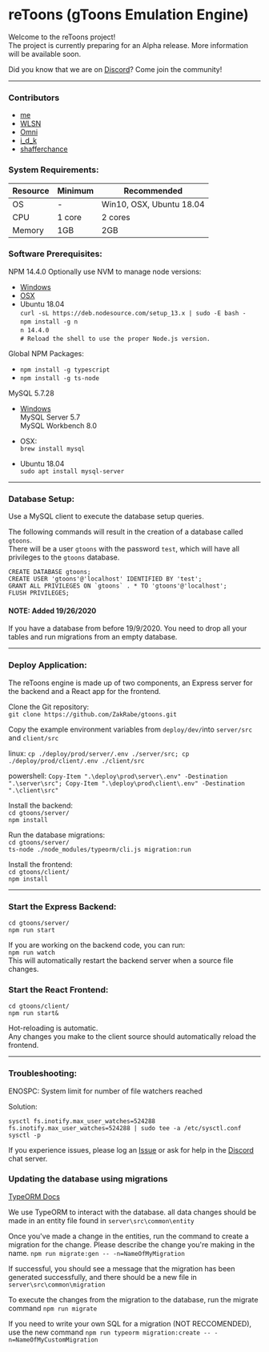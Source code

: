 # reToons (gToons Emulation Engine)

Welcome to the reToons project!  
The project is currently preparing for an Alpha release. More information will be available soon.

Did you know that we are on [Discord](https://discord.com/invite/W9Z9hSG)? Come join the community!

---

### Contributors

- [me](https://github.com/ZakRabe)
- [WLSN](https://github.com/WLSNprograms)
- [Omni](https://github.com/omnims)
- [i_d_k](https://github.com/AnujAsher)
- [shafferchance](https://github.com/shafferchance)

### System Requirements:

| Resource | Minimum | Recommended              |
| -------- | ------- | ------------------------ |
| OS       | -       | Win10, OSX, Ubuntu 18.04 |
| CPU      | 1 core  | 2 cores                  |
| Memory   | 1GB     | 2GB                      |

### Software Prerequisites:

NPM 14.4.0
Optionally use NVM to manage node versions:

- [Windows](https://github.com/coreybutler/nvm-windows/releases)
- [OSX](https://github.com/nvm-sh/nvm)
- Ubuntu 18.04  
  `curl -sL https://deb.nodesource.com/setup_13.x | sudo -E bash -`  
  `npm install -g n`  
  `n 14.4.0`  
  `# Reload the shell to use the proper Node.js version.`

Global NPM Packages:

- `npm install -g typescript`
- `npm install -g ts-node`

MySQL 5.7.28

- [Windows](https://dev.mysql.com/downloads/installer/)  
  MySQL Server 5.7  
  MySQL Workbench 8.0

- OSX:  
  `brew install mysql`

- Ubuntu 18.04  
  `sudo apt install mysql-server`

---

### Database Setup:

Use a MySQL client to execute the database setup queries.

The following commands will result in the creation of a database called `gtoons`.  
There will be a user `gtoons` with the password `test`, which will have all privileges to the `gtoons` database.

```
CREATE DATABASE gtoons;
CREATE USER 'gtoons'@'localhost' IDENTIFIED BY 'test';
GRANT ALL PRIVILEGES ON `gtoons` . * TO 'gtoons'@'localhost';
FLUSH PRIVILEGES;
```

#### NOTE: Added 19/26/2020

If you have a database from before 19/9/2020. You need to drop all your tables and run migrations from an empty database.

---

### Deploy Application:

The reToons engine is made up of two components, an Express server for the backend and a React app for the frontend.

Clone the Git repository:  
`git clone https://github.com/ZakRabe/gtoons.git`

Copy the example environment variables from `deploy/dev/`into `server/src` and `client/src`

linux:
`cp ./deploy/prod/server/.env ./server/src; cp ./deploy/prod/client/.env ./client/src`

powershell:
`Copy-Item ".\deploy\prod\server\.env" -Destination ".\server\src"; Copy-Item ".\deploy\prod\client\.env" -Destination ".\client\src"`

Install the backend:  
`cd gtoons/server/`  
`npm install`

Run the database migrations:  
`cd gtoons/server/`  
`ts-node ./node_modules/typeorm/cli.js migration:run`

Install the frontend:  
`cd gtoons/client/`  
`npm install`

---

### Start the Express Backend:

`cd gtoons/server/`  
`npm run start`

If you are working on the backend code, you can run:  
`npm run watch`  
This will automatically restart the backend server when a source file changes.

### Start the React Frontend:

`cd gtoons/client/`  
`npm run start&`

Hot-reloading is automatic.  
Any changes you make to the client source should automatically reload the frontend.

---

### Troubleshooting:

ENOSPC: System limit for number of file watchers reached

Solution:

```
sysctl fs.inotify.max_user_watches=524288
fs.inotify.max_user_watches=524288 | sudo tee -a /etc/sysctl.conf
sysctl -p
```

If you experience issues, please log an [Issue](https://github.com/ZakRabe/gtoons/issues) or ask for help in the [Discord](https://discord.com/invite/W9Z9hSG) chat server.

### Updating the database using migrations

[TypeORM Docs](https://typeorm.io/)

We use TypeORM to interact with the database. all data changes should be made in an entity file found in `server\src\common\entity`

Once you've made a change in the entities, run the command to create a migration for the change. Please describe the change you're making in the name.
`npm run migrate:gen -- -n=NameOfMyMigration`

If successful, you should see a message that the migration has been generated successfully, and there should be a new file in `server\src\common\migration`

To execute the changes from the migration to the database, run the migrate command
`npm run migrate`

If you need to write your own SQL for a migration (NOT RECCOMENDED), use the new command
`npm run typeorm migration:create -- -n=NameOfMyCustomMigration`
